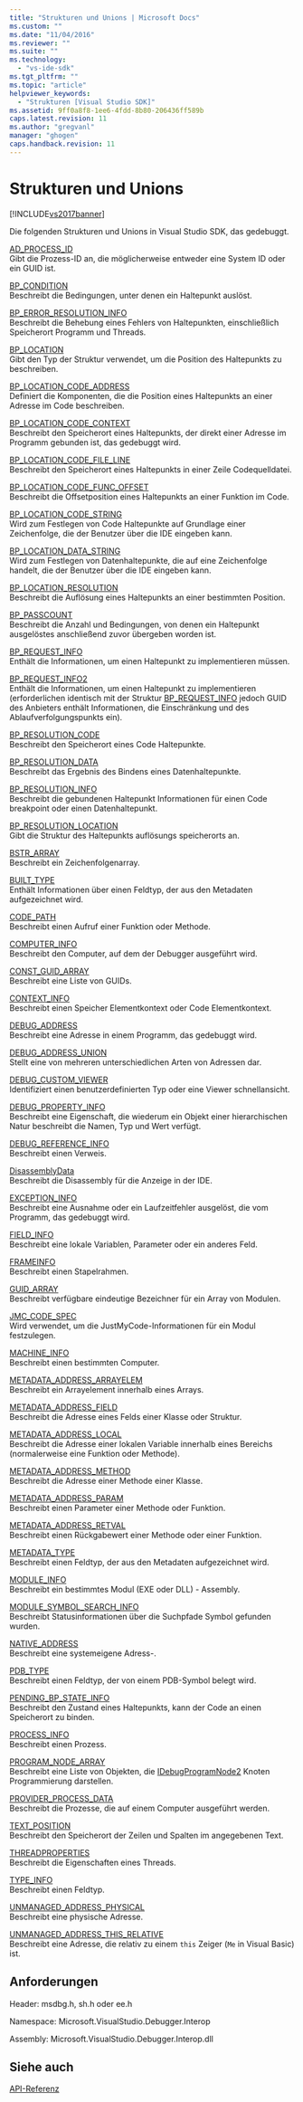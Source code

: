 ```yaml
---
title: "Strukturen und Unions | Microsoft Docs"
ms.custom: ""
ms.date: "11/04/2016"
ms.reviewer: ""
ms.suite: ""
ms.technology: 
  - "vs-ide-sdk"
ms.tgt_pltfrm: ""
ms.topic: "article"
helpviewer_keywords: 
  - "Strukturen [Visual Studio SDK]"
ms.assetid: 9ff0a8f8-1ee6-4fdd-8b80-206436ff589b
caps.latest.revision: 11
ms.author: "gregvanl"
manager: "ghogen"
caps.handback.revision: 11
---
```

# Strukturen und Unions
[!INCLUDE[vs2017banner](../../../code-quality/includes/vs2017banner.md)]

Die folgenden Strukturen und Unions in Visual Studio SDK, das gedebuggt.  
  
 [AD\_PROCESS\_ID](../../../extensibility/debugger/reference/ad-process-id.md)  
 Gibt die Prozess\-ID an, die möglicherweise entweder eine System ID oder ein GUID ist.  
  
 [BP\_CONDITION](../../../extensibility/debugger/reference/bp-condition.md)  
 Beschreibt die Bedingungen, unter denen ein Haltepunkt auslöst.  
  
 [BP\_ERROR\_RESOLUTION\_INFO](../../../extensibility/debugger/reference/bp-error-resolution-info.md)  
 Beschreibt die Behebung eines Fehlers von Haltepunkten, einschließlich Speicherort Programm und Threads.  
  
 [BP\_LOCATION](../../../extensibility/debugger/reference/bp-location.md)  
 Gibt den Typ der Struktur verwendet, um die Position des Haltepunkts zu beschreiben.  
  
 [BP\_LOCATION\_CODE\_ADDRESS](../../../extensibility/debugger/reference/bp-location-code-address.md)  
 Definiert die Komponenten, die die Position eines Haltepunkts an einer Adresse im Code beschreiben.  
  
 [BP\_LOCATION\_CODE\_CONTEXT](../../../extensibility/debugger/reference/bp-location-code-context.md)  
 Beschreibt den Speicherort eines Haltepunkts, der direkt einer Adresse im Programm gebunden ist, das gedebuggt wird.  
  
 [BP\_LOCATION\_CODE\_FILE\_LINE](../../../extensibility/debugger/reference/bp-location-code-file-line.md)  
 Beschreibt den Speicherort eines Haltepunkts in einer Zeile Codequelldatei.  
  
 [BP\_LOCATION\_CODE\_FUNC\_OFFSET](../../../extensibility/debugger/reference/bp-location-code-func-offset.md)  
 Beschreibt die Offsetposition eines Haltepunkts an einer Funktion im Code.  
  
 [BP\_LOCATION\_CODE\_STRING](../../../extensibility/debugger/reference/bp-location-code-string.md)  
 Wird zum Festlegen von Code Haltepunkte auf Grundlage einer Zeichenfolge, die der Benutzer über die IDE eingeben kann.  
  
 [BP\_LOCATION\_DATA\_STRING](../../../extensibility/debugger/reference/bp-location-data-string.md)  
 Wird zum Festlegen von Datenhaltepunkte, die auf eine Zeichenfolge handelt, die der Benutzer über die IDE eingeben kann.  
  
 [BP\_LOCATION\_RESOLUTION](../../../extensibility/debugger/reference/bp-location-resolution.md)  
 Beschreibt die Auflösung eines Haltepunkts an einer bestimmten Position.  
  
 [BP\_PASSCOUNT](../../../extensibility/debugger/reference/bp-passcount.md)  
 Beschreibt die Anzahl und Bedingungen, von denen ein Haltepunkt ausgelöstes anschließend zuvor übergeben worden ist.  
  
 [BP\_REQUEST\_INFO](../../../extensibility/debugger/reference/bp-request-info.md)  
 Enthält die Informationen, um einen Haltepunkt zu implementieren müssen.  
  
 [BP\_REQUEST\_INFO2](../../../extensibility/debugger/reference/bp-request-info2.md)  
 Enthält die Informationen, um einen Haltepunkt zu implementieren \(erforderlichen identisch mit der Struktur [BP\_REQUEST\_INFO](../../../extensibility/debugger/reference/bp-request-info.md) jedoch GUID des Anbieters enthält Informationen, die Einschränkung und des Ablaufverfolgungspunkts ein\).  
  
 [BP\_RESOLUTION\_CODE](../../../extensibility/debugger/reference/bp-resolution-code.md)  
 Beschreibt den Speicherort eines Code Haltepunkte.  
  
 [BP\_RESOLUTION\_DATA](../../../extensibility/debugger/reference/bp-resolution-data.md)  
 Beschreibt das Ergebnis des Bindens eines Datenhaltepunkte.  
  
 [BP\_RESOLUTION\_INFO](../../../extensibility/debugger/reference/bp-resolution-info.md)  
 Beschreibt die gebundenen Haltepunkt Informationen für einen Code breakpoint oder einen Datenhaltepunkt.  
  
 [BP\_RESOLUTION\_LOCATION](../../../extensibility/debugger/reference/bp-resolution-location.md)  
 Gibt die Struktur des Haltepunkts auflösungs speicherorts an.  
  
 [BSTR\_ARRAY](../../../extensibility/debugger/reference/bstr-array.md)  
 Beschreibt ein Zeichenfolgenarray.  
  
 [BUILT\_TYPE](../../../extensibility/debugger/reference/built-type.md)  
 Enthält Informationen über einen Feldtyp, der aus den Metadaten aufgezeichnet wird.  
  
 [CODE\_PATH](../../../extensibility/debugger/reference/code-path.md)  
 Beschreibt einen Aufruf einer Funktion oder Methode.  
  
 [COMPUTER\_INFO](../../../extensibility/debugger/reference/computer-info.md)  
 Beschreibt den Computer, auf dem der Debugger ausgeführt wird.  
  
 [CONST\_GUID\_ARRAY](../../../extensibility/debugger/reference/const-guid-array.md)  
 Beschreibt eine Liste von GUIDs.  
  
 [CONTEXT\_INFO](../../../extensibility/debugger/reference/context-info.md)  
 Beschreibt einen Speicher Elementkontext oder Code Elementkontext.  
  
 [DEBUG\_ADDRESS](../../../extensibility/debugger/reference/debug-address.md)  
 Beschreibt eine Adresse in einem Programm, das gedebuggt wird.  
  
 [DEBUG\_ADDRESS\_UNION](../../../extensibility/debugger/reference/debug-address-union.md)  
 Stellt eine von mehreren unterschiedlichen Arten von Adressen dar.  
  
 [DEBUG\_CUSTOM\_VIEWER](../../../extensibility/debugger/reference/debug-custom-viewer.md)  
 Identifiziert einen benutzerdefinierten Typ oder eine Viewer schnellansicht.  
  
 [DEBUG\_PROPERTY\_INFO](../../../extensibility/debugger/reference/debug-property-info.md)  
 Beschreibt eine Eigenschaft, die wiederum ein Objekt einer hierarchischen Natur beschreibt die Namen, Typ und Wert verfügt.  
  
 [DEBUG\_REFERENCE\_INFO](../../../extensibility/debugger/reference/debug-reference-info.md)  
 Beschreibt einen Verweis.  
  
 [DisassemblyData](../../../extensibility/debugger/reference/disassemblydata.md)  
 Beschreibt die Disassembly für die Anzeige in der IDE.  
  
 [EXCEPTION\_INFO](../../../extensibility/debugger/reference/exception-info.md)  
 Beschreibt eine Ausnahme oder ein Laufzeitfehler ausgelöst, die vom Programm, das gedebuggt wird.  
  
 [FIELD\_INFO](../../../extensibility/debugger/reference/field-info.md)  
 Beschreibt eine lokale Variablen, Parameter oder ein anderes Feld.  
  
 [FRAMEINFO](../../../extensibility/debugger/reference/frameinfo.md)  
 Beschreibt einen Stapelrahmen.  
  
 [GUID\_ARRAY](../../../extensibility/debugger/reference/guid-array.md)  
 Beschreibt verfügbare eindeutige Bezeichner für ein Array von Modulen.  
  
 [JMC\_CODE\_SPEC](../../../extensibility/debugger/reference/jmc-code-spec.md)  
 Wird verwendet, um die JustMyCode\-Informationen für ein Modul festzulegen.  
  
 [MACHINE\_INFO](../../../extensibility/debugger/reference/machine-info.md)  
 Beschreibt einen bestimmten Computer.  
  
 [METADATA\_ADDRESS\_ARRAYELEM](../../../extensibility/debugger/reference/metadata-address-arrayelem.md)  
 Beschreibt ein Arrayelement innerhalb eines Arrays.  
  
 [METADATA\_ADDRESS\_FIELD](../../../extensibility/debugger/reference/metadata-address-field.md)  
 Beschreibt die Adresse eines Felds einer Klasse oder Struktur.  
  
 [METADATA\_ADDRESS\_LOCAL](../../../extensibility/debugger/reference/metadata-address-local.md)  
 Beschreibt die Adresse einer lokalen Variable innerhalb eines Bereichs \(normalerweise eine Funktion oder Methode\).  
  
 [METADATA\_ADDRESS\_METHOD](../../../extensibility/debugger/reference/metadata-address-method.md)  
 Beschreibt die Adresse einer Methode einer Klasse.  
  
 [METADATA\_ADDRESS\_PARAM](../../../extensibility/debugger/reference/metadata-address-param.md)  
 Beschreibt einen Parameter einer Methode oder Funktion.  
  
 [METADATA\_ADDRESS\_RETVAL](../../../extensibility/debugger/reference/metadata-address-retval.md)  
 Beschreibt einen Rückgabewert einer Methode oder einer Funktion.  
  
 [METADATA\_TYPE](../../../extensibility/debugger/reference/metadata-type.md)  
 Beschreibt einen Feldtyp, der aus den Metadaten aufgezeichnet wird.  
  
 [MODULE\_INFO](../../../extensibility/debugger/reference/module-info.md)  
 Beschreibt ein bestimmtes Modul \(EXE oder DLL\) \- Assembly.  
  
 [MODULE\_SYMBOL\_SEARCH\_INFO](../../../extensibility/debugger/reference/module-symbol-search-info.md)  
 Beschreibt Statusinformationen über die Suchpfade Symbol gefunden wurden.  
  
 [NATIVE\_ADDRESS](../../../extensibility/debugger/reference/native-address.md)  
 Beschreibt eine systemeigene Adress\-.  
  
 [PDB\_TYPE](../../../extensibility/debugger/reference/pdb-type.md)  
 Beschreibt einen Feldtyp, der von einem PDB\-Symbol belegt wird.  
  
 [PENDING\_BP\_STATE\_INFO](../../../extensibility/debugger/reference/pending-bp-state-info.md)  
 Beschreibt den Zustand eines Haltepunkts, kann der Code an einen Speicherort zu binden.  
  
 [PROCESS\_INFO](../../../extensibility/debugger/reference/process-info.md)  
 Beschreibt einen Prozess.  
  
 [PROGRAM\_NODE\_ARRAY](../../../extensibility/debugger/reference/program-node-array.md)  
 Beschreibt eine Liste von Objekten, die [IDebugProgramNode2](../../../extensibility/debugger/reference/idebugprogramnode2.md) Knoten Programmierung darstellen.  
  
 [PROVIDER\_PROCESS\_DATA](../../../extensibility/debugger/reference/provider-process-data.md)  
 Beschreibt die Prozesse, die auf einem Computer ausgeführt werden.  
  
 [TEXT\_POSITION](../../../extensibility/debugger/reference/text-position.md)  
 Beschreibt den Speicherort der Zeilen und Spalten im angegebenen Text.  
  
 [THREADPROPERTIES](../../../extensibility/debugger/reference/threadproperties.md)  
 Beschreibt die Eigenschaften eines Threads.  
  
 [TYPE\_INFO](../../../extensibility/debugger/reference/type-info.md)  
 Beschreibt einen Feldtyp.  
  
 [UNMANAGED\_ADDRESS\_PHYSICAL](../../../extensibility/debugger/reference/unmanaged-address-physical.md)  
 Beschreibt eine physische Adresse.  
  
 [UNMANAGED\_ADDRESS\_THIS\_RELATIVE](../../../extensibility/debugger/reference/unmanaged-address-this-relative.md)  
 Beschreibt eine Adresse, die relativ zu einem `this` Zeiger \(`Me` in Visual Basic\) ist.  
  
## Anforderungen  
 Header: msdbg.h, sh.h oder ee.h  
  
 Namespace: Microsoft.VisualStudio.Debugger.Interop  
  
 Assembly: Microsoft.VisualStudio.Debugger.Interop.dll  
  
## Siehe auch  
 [API\-Referenz](../../../extensibility/debugger/reference/api-reference-visual-studio-debugging.md)